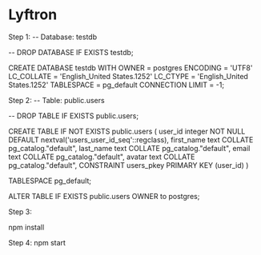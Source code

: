 # Lyftron
Step 1:
-- Database: testdb

-- DROP DATABASE IF EXISTS testdb;

CREATE DATABASE testdb
    WITH
    OWNER = postgres
    ENCODING = 'UTF8'
    LC_COLLATE = 'English_United States.1252'
    LC_CTYPE = 'English_United States.1252'
    TABLESPACE = pg_default
    CONNECTION LIMIT = -1;
    
    
 Step 2:
    -- Table: public.users

-- DROP TABLE IF EXISTS public.users;

CREATE TABLE IF NOT EXISTS public.users
(
    user_id integer NOT NULL DEFAULT nextval('users_user_id_seq'::regclass),
    first_name text COLLATE pg_catalog."default",
    last_name text COLLATE pg_catalog."default",
    email text COLLATE pg_catalog."default",
    avatar text COLLATE pg_catalog."default",
    CONSTRAINT users_pkey PRIMARY KEY (user_id)
)

TABLESPACE pg_default;

ALTER TABLE IF EXISTS public.users
    OWNER to postgres;
    
    
 Step 3:
    
 npm install
 
 Step 4:
 npm start
 
